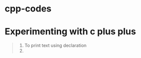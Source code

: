 # cpp-codes
Experimenting with c plus plus
=================================
> 1. To print text using declaration
> 2.
